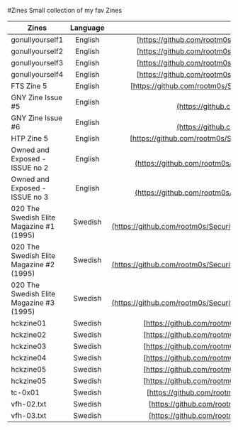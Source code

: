 #Zines
Small collection of my fav Zines

| Zines         | Language      | URL           |     
| ------------- |:-------------:|:-------------:|
| gonullyourself1 | English | [https://github.com/rootm0s/SecurityCol...](https://github.com/rootm0s/SecurityCollection/blob/master/zines/english/gonullyourself1.txt)
| gonullyourself2 | English | [https://github.com/rootm0s/SecurityCol...](https://github.com/rootm0s/SecurityCollection/blob/master/zines/english/gonullyourself2.txt)
| gonullyourself3 | English | [https://github.com/rootm0s/SecurityCol...](https://github.com/rootm0s/SecurityCollection/blob/master/zines/english/gonullyourself3.txt)
| gonullyourself4 | English | [https://github.com/rootm0s/SecurityCol...](https://github.com/rootm0s/SecurityCollection/blob/master/zines/english/gonullyourself4.txt)
| FTS Zine 5 | English | [https://github.com/rootm0s/SecurityCol...](https://github.com/rootm0s/SecurityCollection/blob/master/zines/english/FTS%20Zine%205.txt)
| GNY Zine Issue #5 | English | [https://github.com/rootm0s/SecurityCol...](https://github.com/rootm0s/SecurityCollection/blob/master/zines/english/GNY%20Zine%20Issue%20%235.txt)
| GNY Zine Issue #6 | English | [https://github.com/rootm0s/SecurityCol...](https://github.com/rootm0s/SecurityCollection/blob/master/zines/english/GNY%20Zine%20Issue%20%236.txt)
| HTP Zine 5 | English | [https://github.com/rootm0s/SecurityCol...](https://github.com/rootm0s/SecurityCollection/blob/master/zines/english/HTP%20Zine%205.txt)
| Owned and Exposed - ISSUE no 2 | English | [https://github.com/rootm0s/SecurityCol...](https://github.com/rootm0s/SecurityCollection/blob/master/zines/english/Owned%20and%20Exposed%20-%20ISSUE%20no%202.txt)
| Owned and Exposed - ISSUE no 3 | English | [https://github.com/rootm0s/SecurityCol...](https://github.com/rootm0s/SecurityCollection/blob/master/zines/english/Owned%20and%20Exposed%20-%20ISSUE%20no%203.txt)
| 020 The Swedish Elite Magazine #1 (1995) | Swedish | [https://github.com/rootm0s/SecurityCol...](https://github.com/rootm0s/SecurityCollection/blob/master/zines/svenska/020%20The%20Swedish%20Elite%20Magazine%20%231%20(1995).txt)
| 020 The Swedish Elite Magazine #2 (1995) | Swedish | [https://github.com/rootm0s/SecurityCol...](https://github.com/rootm0s/SecurityCollection/blob/master/zines/svenska/020%20The%20Swedish%20Elite%20Magazine%20%232%20(1995).txt)
| 020 The Swedish Elite Magazine #3 (1995) | Swedish | [https://github.com/rootm0s/SecurityCol...](https://github.com/rootm0s/SecurityCollection/blob/master/zines/svenska/020%20The%20Swedish%20Elite%20Magazine%20%233%20(1995).txt)
| hckzine01 | Swedish | [https://github.com/rootm0s/SecurityCol...](https://github.com/rootm0s/SecurityCollection/blob/master/zines/svenska/hckzine01.txt)
| hckzine02 | Swedish | [https://github.com/rootm0s/SecurityCol...](https://github.com/rootm0s/SecurityCollection/blob/master/zines/svenska/hckzine02.txt)
| hckzine03 | Swedish | [https://github.com/rootm0s/SecurityCol...](https://github.com/rootm0s/SecurityCollection/blob/master/zines/svenska/hckzine03.txt)
| hckzine04 | Swedish | [https://github.com/rootm0s/SecurityCol...](https://github.com/rootm0s/SecurityCollection/blob/master/zines/svenska/hckzine04.txt)
| hckzine05 | Swedish | [https://github.com/rootm0s/SecurityCol...](https://github.com/rootm0s/SecurityCollection/blob/master/zines/svenska/hckzine05.txt)
| hckzine05 | Swedish | [https://github.com/rootm0s/SecurityCol...](https://github.com/rootm0s/SecurityCollection/blob/master/zines/svenska/hckzine05.txt)
| tc-0x01 | Swedish | [https://github.com/rootm0s/SecurityCol...](https://github.com/rootm0s/SecurityCollection/blob/master/zines/svenska/tc-0x01.txt)
| vfh-02.txt | Swedish | [https://github.com/rootm0s/SecurityCol...](https://github.com/rootm0s/SecurityCollection/blob/master/zines/svenska/vfh-02.txt)
| vfh-03.txt | Swedish | [https://github.com/rootm0s/SecurityCol...](https://github.com/rootm0s/SecurityCollection/blob/master/zines/svenska/vfh-03.txt)

